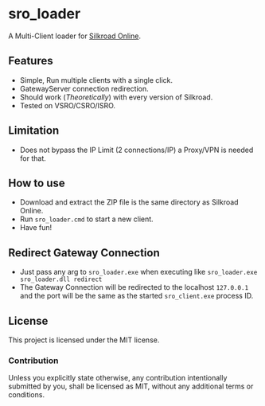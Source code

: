# sro_loader
A Multi-Client loader for [Silkroad Online].

[Silkroad Online]: https://www.silkroadonline.net/

## Features
* Simple, Run multiple clients with a single click.
* GatewayServer connection redirection.
* Should work (_Theoretically_) with every version of Silkroad.
* Tested on VSRO/CSRO/ISRO.
 
## Limitation
* Does not bypass the IP Limit (2 connections/IP) a Proxy/VPN is needed for that.

## How to use
* Download and extract the ZIP file is the same directory as Silkroad Online.
* Run `sro_loader.cmd` to start a new client.
* Have fun!

## Redirect Gateway Connection
* Just pass any arg to `sro_loader.exe` when executing like `sro_loader.exe sro_loader.dll redirect`
* The Gateway Connection will be redirected to the localhost `127.0.0.1` and the port will be the same as the started `sro_client.exe` process ID.

## License
This project is licensed under the MIT license.

### Contribution
Unless you explicitly state otherwise, any contribution intentionally submitted
by you, shall be licensed as MIT, without any additional terms or conditions.
